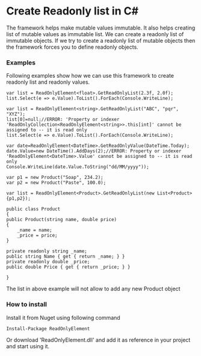 # Create Readonly list in C#

The framework helps make mutable values immutable. It also helps creating list of mutable values as immutable list. We can create a readonly list of immutable objects.
If we try to create a readonly list of mutable objects then the framework forces you to define readonly objects.

### Examples

Following examples show how we can use this framework to create readonly list and readonly values.

```
var list = ReadOnlyElement<float>.GetReadOnlyList(2.3f, 2.0f);
list.Select(e => e.Value).ToList().ForEach(Console.WriteLine);
```

```
var list = ReadOnlyElement<string>.GetReadOnlyList("ABC", "pqr", "XYZ");
list[0]=null;//ERROR: 'Property or indexer 'ReadOnlyCollection<ReadOnlyElement<string>>.this[int]' cannot be assigned to -- it is read only
list.Select(e => e.Value).ToList().ForEach(Console.WriteLine);
```
```
var date=ReadOnlyElement<DateTime>.GetReadOnlyValue(DateTime.Today);
date.Value=new DateTime().AddDays(2);//ERROR: Property or indexer 'ReadOnlyElement<DateTime>.Value' cannot be assigned to -- it is read only
Console.WriteLine(date.Value.ToString("dd/MM/yyyy"));
```

```
var p1 = new Product("Soap", 234.2);
var p2 = new Product("Paste", 100.0);

var list = ReadOnlyElement<Product>.GetReadOnlyList(new List<Product>{p1,p2});

public class Product
{
public Product(string name, double price)
{
	_name = name;
	_price = price;
}

private readonly string _name;
public string Name { get { return _name; } }
private readonly double _price;
public double Price { get { return _price; } }

}
```

The list in above example will not allow to add any new Product object

### How to install

Install it from Nuget using following command
```
Install-Package ReadOnlyElement
```
Or download 'ReadOnlyElement.dll' and add it as reference in your project and start using it.
